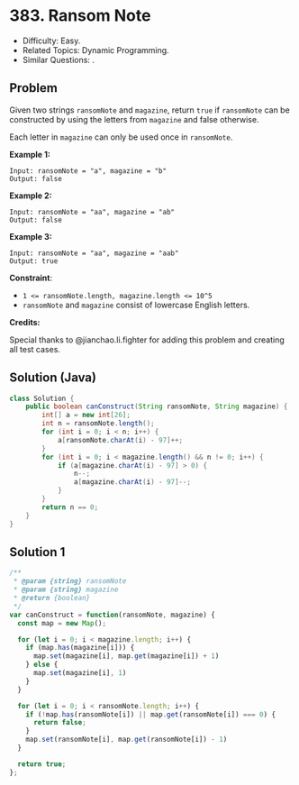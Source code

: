 # 383. Ransom Note

- Difficulty: Easy.
- Related Topics: Dynamic Programming.
- Similar Questions: .

## Problem

Given two strings `ransomNote` and `magazine`, return `true` if `ransomNote` can be constructed by using the letters from `magazine` and false otherwise.

Each letter in `magazine` can only be used once in `ransomNote`.

**Example 1:**
```
Input: ransomNote = "a", magazine = "b"
Output: false
```

**Example 2:**
```
Input: ransomNote = "aa", magazine = "ab"
Output: false
```

**Example 3:**
```
Input: ransomNote = "aa", magazine = "aab"
Output: true
```

**Constraint**:
- `1 <= ransomNote.length, magazine.length <= 10^5`
- `ransomNote` and `magazine` consist of lowercase English letters.

**Credits:** 

Special thanks to @jianchao.li.fighter for adding this problem and creating all test cases.


## Solution (Java)
```java
class Solution {
    public boolean canConstruct(String ransomNote, String magazine) {
        int[] a = new int[26];
        int n = ransomNote.length();
        for (int i = 0; i < n; i++) {
            a[ransomNote.charAt(i) - 97]++;
        }
        for (int i = 0; i < magazine.length() && n != 0; i++) {
            if (a[magazine.charAt(i) - 97] > 0) {
                n--;
                a[magazine.charAt(i) - 97]--;
            }
        }
        return n == 0;
    }
}
```

## Solution 1

```javascript
/**
 * @param {string} ransomNote
 * @param {string} magazine
 * @return {boolean}
 */
var canConstruct = function(ransomNote, magazine) {
  const map = new Map();

  for (let i = 0; i < magazine.length; i++) {
    if (map.has(magazine[i])) {
      map.set(magazine[i], map.get(magazine[i]) + 1)
    } else {
      map.set(magazine[i], 1)
    }
  }

  for (let i = 0; i < ransomNote.length; i++) {
    if (!map.has(ransomNote[i]) || map.get(ransomNote[i]) === 0) {
      return false;
    }
    map.set(ransomNote[i], map.get(ransomNote[i]) - 1)
  }

  return true;
};
```

